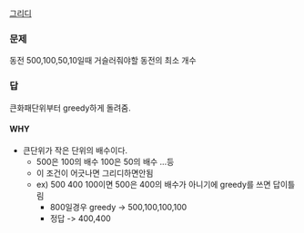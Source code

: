 [그리디](../그리디.md)
### 문제
동전 500,100,50,10일때 거슬러줘야할 동전의 최소 개수

### 답
큰화패단위부터 greedy하게 돌려줌.
#### WHY
- 큰단위가 작은 단위의 배수이다.
	- 500은 100의 배수 100은 50의 배수 ...등
	- 이 조건이 어긋나면 그리디하면안됨
	- ex) 500 400 100이면 500은 400의 배수가 아니기에 greedy를 쓰면 답이틀림
		- 800일경우 greedy -> 500,100,100,100
		- 정답 -> 400,400
